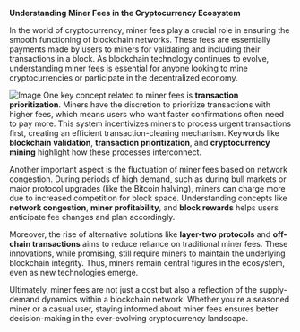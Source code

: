 **Understanding Miner Fees in the Cryptocurrency Ecosystem**

In the world of cryptocurrency, miner fees play a crucial role in ensuring the smooth functioning of blockchain networks. These fees are essentially payments made by users to miners for validating and including their transactions in a block. As blockchain technology continues to evolve, understanding miner fees is essential for anyone looking to mine cryptocurrencies or participate in the decentralized economy.


![Image](https://github.com/user-attachments/assets/31692037-0104-4703-abd1-696b6a7dd41b)
One key concept related to miner fees is **transaction prioritization**. Miners have the discretion to prioritize transactions with higher fees, which means users who want faster confirmations often need to pay more. This system incentivizes miners to process urgent transactions first, creating an efficient transaction-clearing mechanism. Keywords like **blockchain validation**, **transaction prioritization**, and **cryptocurrency mining** highlight how these processes interconnect.

Another important aspect is the fluctuation of miner fees based on network congestion. During periods of high demand, such as during bull markets or major protocol upgrades (like the Bitcoin halving), miners can charge more due to increased competition for block space. Understanding concepts like **network congestion**, **miner profitability**, and **block rewards** helps users anticipate fee changes and plan accordingly.

Moreover, the rise of alternative solutions like **layer-two protocols** and **off-chain transactions** aims to reduce reliance on traditional miner fees. These innovations, while promising, still require miners to maintain the underlying blockchain integrity. Thus, miners remain central figures in the ecosystem, even as new technologies emerge.

Ultimately, miner fees are not just a cost but also a reflection of the supply-demand dynamics within a blockchain network. Whether you're a seasoned miner or a casual user, staying informed about miner fees ensures better decision-making in the ever-evolving cryptocurrency landscape.